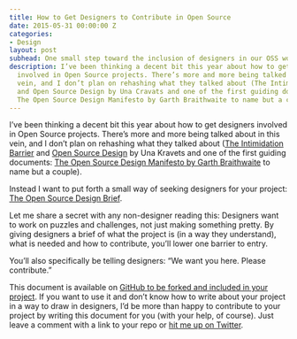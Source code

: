 ```yaml
---
title: How to Get Designers to Contribute in Open Source
date: 2015-05-31 00:00:00 Z
categories:
- Design
layout: post
subhead: One small step toward the inclusion of designers in our OSS world
description: I’ve been thinking a decent bit this year about how to get designers
  involved in Open Source projects. There’s more and more being talked about in this
  vein, and I don’t plan on rehashing what they talked about (The Intimidation Barrier
  and Open Source Design by Una Cravats and one of the first guiding documents --
  The Open Source Design Manifesto by Garth Braithwaite to name but a couple).
---
```


I’ve been thinking a decent bit this year about how to get designers involved in Open Source projects. There’s more and more being talked about in this vein, and I don’t plan on rehashing what they talked about ([The Intimidation Barrier](http://opendesign.foundation/articles/barriers-for-designers/) and [Open Source Design](http://una.im/open-source-design) by Una Kravets and one of the first guiding documents: [The Open Source Design Manifesto by Garth Braithwaite](http://opendesign.foundation/articles/the-open-source-design-manifesto/) to name but a couple).

Instead I want to put forth a small way of seeking designers for your project: [The Open Source Design Brief](https://github.com/brob/Design-Brief).

Let me share a secret with any non-designer reading this: Designers want to work on puzzles and challenges, not just making something pretty. By giving designers a brief of what the project is (in a way they understand), what is needed and how to contribute, you’ll lower one barrier to entry.

You’ll also specifically be telling designers: “We want you here. Please contribute.”

This document is available on [GitHub to be forked and included in your project](https://github.com/brob/Design-Brief). If you want to use it and don’t know how to write about your project in a way to draw in designers, I’d be more than happy to contribute to your project by writing this document for you (with your help, of course). Just leave a comment with a link to your repo or [hit me up on Twitter](http://twitter.com/brob).
